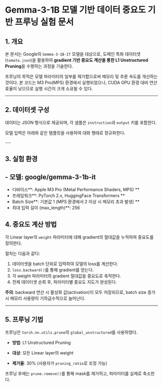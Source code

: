 # Gemma-3-1B 모델 기반 데이터 중요도 기반 프루닝 실험 문서

## 1. 개요

본 문서는 Google의 `Gemma-3-1B-IT` 모델을 대상으로, 도메인 특화 데이터셋(`tomato.json`)을 활용하여 **gradient 기반 중요도 계산을 통한 L1 Unstructured Pruning**을 수행하는 과정을 기술한다.  

프루닝의 목적은 모델 파라미터의 일부를 제거함으로써 메모리 및 추론 속도를 개선하는 것이다. 본 코드는 M3 Pro(MPS) 환경에서 실행되었으나, CUDA GPU 환경 대비 연산 효율이 낮으므로 실행 시간이 크게 소요될 수 있다.

---

## 2. 데이터셋 구성

데이터는 JSON 형식으로 제공되며, 각 샘플은 `instruction`과 `output` 키를 포함한다.  

모델 입력은 아래와 같은 템플릿을 사용하여 대화 형태로 정규화한다.

\---

## 3. 실험 환경

## - **모델**: google/gemma-3-1b-it  

- 디바이스**: Apple M3 Pro (Metal Performance Shaders, MPS)  **
- 프레임워크**: PyTorch 2.x, HuggingFace Transformers  **
- Batch Size**: 기본값 1 (MPS 환경에서 2 이상 시 메모리 초과 발생)  **
- 최대 입력 길이 (max_length)**: 256  

## 4. 중요도 계산 방법

각 Linear layer의 `weight` 파라미터에 대해 gradient의 절대값을 누적하여 중요도를 정의한다.  

절차는 다음과 같다:

1. 데이터셋을 batch 단위로 입력하여 모델의 loss를 계산한다.
2. `loss.backward()`를 통해 gradient를 얻는다.
3. 각 weight 파라미터의 gradient 절대값을 중요도로 축적한다.
4. 전체 데이터셋 순회 후, 파라미터별 중요도 지도가 완성된다.

**주의**: backward 연산 시 활성화 값(activation)이 모두 저장되므로, batch size 증가 시 메모리 사용량이 기하급수적으로 늘어난다.

---

## 5. 프루닝 기법

프루닝은 `torch.nn.utils.prune`의 `global_unstructured`를 사용하였다.  

- **방법**: L1 Unstructured Pruning  

- **대상**: 모든 Linear layer의 weight  

- **제거율**: 30% (사용자가 `pruning_ratio`로 조정 가능)

프루닝 후에는 `prune.remove()`를 통해 mask를 제거하고, 파라미터를 실제로 축소한다.